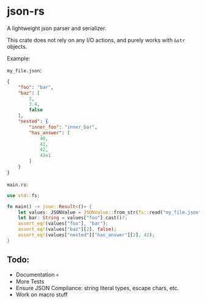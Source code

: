 # json-rs
A lightweight json parser and serializer.

This crate does not rely on any I/O actions, and purely works with `&str` objects.

Example:

`my_file.json`:
```json
{
    "foo": "bar",
    "baz": [
        2,
        3.4,
        false
    ],
    "nested": {
        "inner_foo": "inner_bar",
        "has_answer": [
            40,
            41,
            42,
            43e1
        ]
    }
}
```
`main.rs`:
```rust
use std::fs;

fn main() -> json::Result<()> {
    let values: JSONValue = JSONValue::from_str(fs::read("my_file.json"))?;
    let bar: String = values["foo"].cast()?;
    assert_eq!(values["foo"], "bar");
    assert_eq!(values["baz"][2], false);
    assert_eq!(values["nested"]["has_answer"][2], 42);
}
```

## Todo:
- Documentation 💀
- More Tests
- Ensure JSON Compliance: string literal types, escape chars, etc.
- Work on macro stuff
